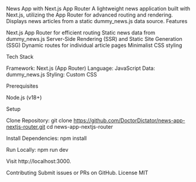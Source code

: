 News App with Next.js App Router
A lightweight news application built with Next.js, utilizing the App Router for advanced routing and rendering. Displays news articles from a static dummy_news.js data source.
Features

Next.js App Router for efficient routing
Static news data from dummy_news.js
Server-Side Rendering (SSR) and Static Site Generation (SSG)
Dynamic routes for individual article pages
Minimalist CSS styling

Tech Stack

Framework: Next.js (App Router)
Language: JavaScript
Data: dummy_news.js
Styling: Custom CSS

Prerequisites

Node.js (v18+)

Setup

Clone Repository:
git clone https://github.com/DoctorDictator/news-app-nextjs-router.git
cd news-app-nextjs-router


Install Dependencies:
npm install


Run Locally:
npm run dev

Visit http://localhost:3000.


Contributing
Submit issues or PRs on GitHub.
License
MIT
